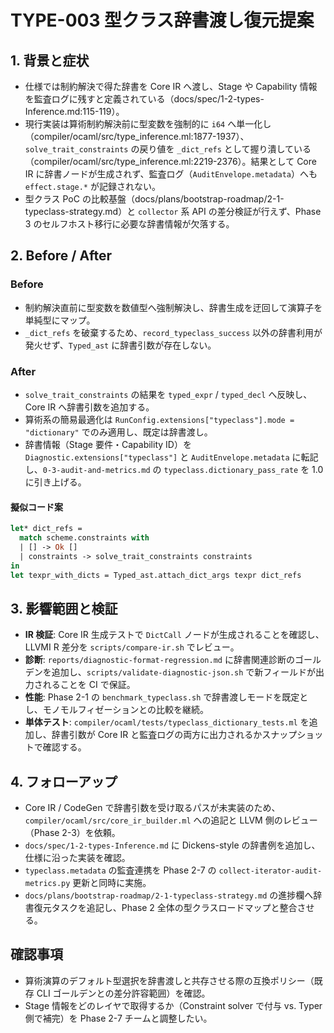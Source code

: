 # TYPE-003 型クラス辞書渡し復元提案

## 1. 背景と症状
- 仕様では制約解決で得た辞書を Core IR へ渡し、Stage や Capability 情報を監査ログに残すと定義されている（docs/spec/1-2-types-Inference.md:115-119）。  
- 現行実装は算術制約解決前に型変数を強制的に `i64` へ単一化し（compiler/ocaml/src/type_inference.ml:1877-1937）、`solve_trait_constraints` の戻り値を `_dict_refs` として握り潰している（compiler/ocaml/src/type_inference.ml:2219-2376）。結果として Core IR に辞書ノードが生成されず、監査ログ（`AuditEnvelope.metadata`）へも `effect.stage.*` が記録されない。  
- 型クラス PoC の比較基盤（docs/plans/bootstrap-roadmap/2-1-typeclass-strategy.md）と `collector` 系 API の差分検証が行えず、Phase 3 のセルフホスト移行に必要な辞書情報が欠落する。

## 2. Before / After
### Before
- 制約解決直前に型変数を数値型へ強制解決し、辞書生成を迂回して演算子を単純型にマップ。  
- `_dict_refs` を破棄するため、`record_typeclass_success` 以外の辞書利用が発火せず、`Typed_ast` に辞書引数が存在しない。

### After
- `solve_trait_constraints` の結果を `typed_expr` / `typed_decl` へ反映し、Core IR へ辞書引数を追加する。  
- 算術系の簡易最適化は `RunConfig.extensions["typeclass"].mode = "dictionary"` でのみ適用し、既定は辞書渡し。  
- 辞書情報（Stage 要件・Capability ID）を `Diagnostic.extensions["typeclass"]` と `AuditEnvelope.metadata` に転記し、`0-3-audit-and-metrics.md` の `typeclass.dictionary_pass_rate` を 1.0 に引き上げる。

#### 擬似コード案
```ocaml
let* dict_refs =
  match scheme.constraints with
  | [] -> Ok []
  | constraints -> solve_trait_constraints constraints
in
let texpr_with_dicts = Typed_ast.attach_dict_args texpr dict_refs
```

## 3. 影響範囲と検証
- **IR 検証**: Core IR 生成テストで `DictCall` ノードが生成されることを確認し、LLVMI R 差分を `scripts/compare-ir.sh` でレビュー。  
- **診断**: `reports/diagnostic-format-regression.md` に辞書関連診断のゴールデンを追加し、`scripts/validate-diagnostic-json.sh` で新フィールドが出力されることを CI で保証。  
- **性能**: Phase 2-1 の `benchmark_typeclass.sh` で辞書渡しモードを既定とし、モノモルフィゼーションとの比較を継続。
- **単体テスト**: `compiler/ocaml/tests/typeclass_dictionary_tests.ml` を追加し、辞書引数が Core IR と監査ログの両方に出力されるかスナップショットで確認する。

## 4. フォローアップ
- Core IR / CodeGen で辞書引数を受け取るパスが未実装のため、`compiler/ocaml/src/core_ir_builder.ml` への追記と LLVM 側のレビュー（Phase 2-3）を依頼。  
- `docs/spec/1-2-types-Inference.md` に Dickens-style の辞書例を追加し、仕様に沿った実装を確認。  
- `typeclass.metadata` の監査連携を Phase 2-7 の `collect-iterator-audit-metrics.py` 更新と同時に実施。
- `docs/plans/bootstrap-roadmap/2-1-typeclass-strategy.md` の進捗欄へ辞書復元タスクを追記し、Phase 2 全体の型クラスロードマップと整合させる。

## 確認事項
- 算術演算のデフォルト型選択を辞書渡しと共存させる際の互換ポリシー（既存 CLI ゴールデンとの差分許容範囲）を確認。  
- Stage 情報をどのレイヤで取得するか（Constraint solver で付与 vs. Typer 側で補完）を Phase 2-7 チームと調整したい。
